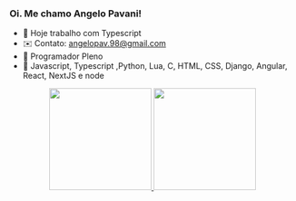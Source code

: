 ### Oi. Me chamo Angelo Pavani!


- 🔭 Hoje trabalho com Typescript
- ✉️ Contato: angelopav.98@gmail.com
- 🧒 Programador Pleno
- 📖 Javascript, Typescript ,Python, Lua, C, HTML, CSS, Django, Angular, React, NextJS e node


<div align="center">
  <a href="https://github.com/gilopavani">
  <img height="180em" src="https://github-readme-stats.vercel.app/api?username=gilopavani&show_icons=true&theme=dracula&include_all_commits=true&count_private=true"/>
  <img height="180em" src="https://github-readme-stats.vercel.app/api/top-langs/?username=gilopavani&layout=compact&langs_count=7&theme=dracula"/>
</div>
  
